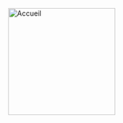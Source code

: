 <img width="217" alt="Accueil" src="https://github.com/MohamedAmine4/Hackaton-Sitec/assets/124268899/1866bb6c-d36e-48aa-8ac6-201029053809">
